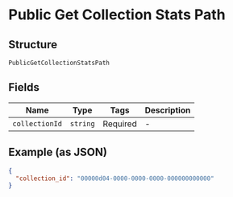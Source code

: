 
# Public Get Collection Stats Path

## Structure

`PublicGetCollectionStatsPath`

## Fields

| Name | Type | Tags | Description |
|  --- | --- | --- | --- |
| `collectionId` | `string` | Required | - |

## Example (as JSON)

```json
{
  "collection_id": "00000d04-0000-0000-0000-000000000000"
}
```

